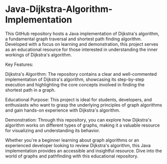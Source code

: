 # Java-Dijkstra-Algorithm-Implementation

This GitHub repository hosts a Java implementation of Dijkstra's algorithm, a fundamental graph traversal and shortest path finding algorithm. Developed with a focus on learning and demonstration, this project serves as an educational resource for those interested in understanding the inner workings of Dijkstra's algorithm.

Key Features:

Dijkstra's Algorithm: The repository contains a clear and well-commented implementation of Dijkstra's algorithm, showcasing its step-by-step execution and highlighting the core concepts involved in finding the shortest path in a graph.

Educational Purpose: This project is ideal for students, developers, and enthusiasts who want to grasp the underlying principles of graph algorithms and gain hands-on experience with Dijkstra's algorithm.

Demonstration: Through this repository, you can explore how Dijkstra's algorithm works on different types of graphs, making it a valuable resource for visualizing and understanding its behavior.

Whether you're a beginner learning about graph algorithms or an experienced developer looking to review Dijkstra's algorithm, this Java implementation provides an accessible and insightful resource. Dive into the world of graphs and pathfinding with this educational repository.
